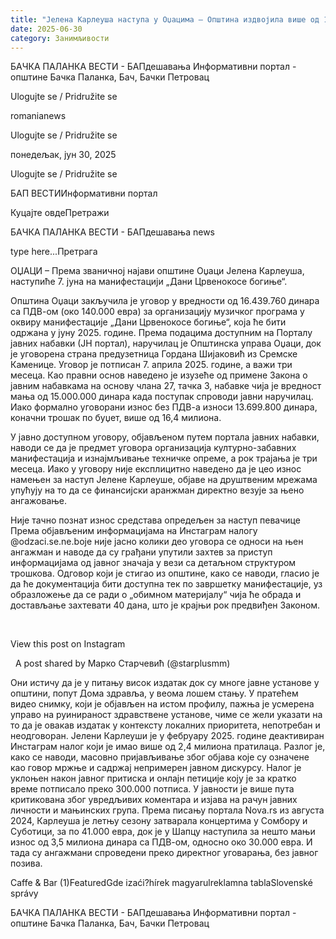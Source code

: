 ```yaml
---
title: "Јелена Карлеуша наступа у Оџацима – Општина издвојила више од 16 милиона динара"
date: 2025-06-30
category: Занимљивости
---
```


БАЧКА ПАЛАНКА ВЕСТИ - БАПдешавања Информативни портал - општине Бачка Паланка, Бач, Бачки Петровац

Ulogujte se / Pridružite se

romanianews

Ulogujte se / Pridružite se

понедељак, јун 30, 2025

Ulogujte se / Pridružite se

БАП ВЕСТИИнформативни портал

Куцајте овдеПретражи

БАЧКА ПАЛАНКА ВЕСТИ - БАПдешавања news

type here...Претрага

ОЏАЦИ – Према званичној најави општине Оџаци Јелена Карлеуша, наступиће 7. јуна на манифестацији „Дани Црвенокосе богиње“.

Општина Оџаци закључила је уговор у вредности од 16.439.760 динара са ПДВ-ом (око 140.000 евра) за организацију музичког програма у оквиру манифестације „Дани Црвенокосе богиње“, која ће бити одржана у јуну 2025. године. Према подацима доступним на Порталу јавних набавки (ЈН портал), наручилац је Општинска управа Оџаци, док је уговорена страна предузетница Гордана Шијаковић из Сремске Каменице.
Уговор је потписан 7. априла 2025. године, а важи три месеца. Као правни основ наведено је изузеће од примене Закона о јавним набавкама на основу члана 27, тачка 3, набавке чија је вредност мања од 15.000.000 динара када поступак спроводи јавни наручилац. Иако формално уговорани износ без ПДВ-а износи 13.699.800 динара, коначни трошак по буџет, више од 16,4 милиона.


У јавно доступном уговору, објављеном путем портала јавних набавки, наводи се да је предмет уговора организација културно-забавних манифестација и изнајмљивање техничке опреме, а рок трајања је три месеца. Иако у уговору није експлицитно наведено да је цео износ намењен за наступ Јелене Карлеуше, објаве на друштвеним мрежама упућују на то да се финансијски аранжман директно везује за њено ангажовање.

Није тачно познат износ средстава опредељен за наступ певачице
Према објављеним информацијама на Инстаграм налогу @odzaci.se.ne.boje није јасно колики део уговора се односи на њен ангажман и наводе да су грађани упутили захтев за приступ информацијама од јавног значаја у вези са детаљном структуром трошкова. Одговор који је стигао из општине, како се наводи, гласио је да ће документација бити доступна тек по завршетку манифестације, уз образложење да се ради о „обимном материјалу“ чија ће обрада и достављање захтевати 40 дана, што је крајњи рок предвиђен Законом.


 










View this post on Instagram






















 
A post shared by Марко Старчевић (@starplusmm)



Они истичу да је у питању висок издатак док су многе јавне установе у општини, попут Дома здравља, у веома лошем стању. У пратећем видео снимку, који је објављен на истом профилу, пажња јe усмерена управо на руинираност здравствене установе, чиме се жели указати на то да је овакав издатак у контексту локалних приоритета, непотребан и неодговоран.
Јелени Карлеуши је у фебруару 2025. године деактивиран Инстаграм налог који је имао више од 2,4 милиона пратилаца. Разлог је, како се наводи, масовно пријављивање због објава које су означене као говор мржње и садржај непримерен јавном дискурсу. Налог је уклоњен након јавног притиска и онлајн петиције коју је за кратко време потписало преко 300.000 потписа. У јавности је више пута критикована због увредљивих коментара и изјава на рачун јавних личности и мањинских група.
Према писању портала Nova.rs из августа 2024, Карлеуша је летњу сезону затварала концертима у Сомбору и Суботици, за по 41.000 евра, док је у Шапцу наступила за нешто мањи износ од 3,5 милиона динара са ПДВ-ом, односно око 30.000 евра. И тада су ангажмани спроведени преко директног уговарања, без јавног позива.

Caffe & Bar (1)FeaturedGde izaći?hírek magyarulreklamna tablaSlovenské správy

БАЧКА ПАЛАНКА ВЕСТИ - БАПдешавања Информативни портал - општине Бачка Паланка, Бач, Бачки Петровац
